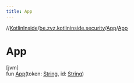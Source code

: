 ```yaml
---
title: App
---
```

//[KotlinInside](../../../index.html)/[be.zvz.kotlininside.security](../index.html)/[App](index.html)/[App](-app.html)



# App



[jvm]\
fun [App](-app.html)(token: [String](https://kotlinlang.org/api/latest/jvm/stdlib/kotlin/-string/index.html), id: [String](https://kotlinlang.org/api/latest/jvm/stdlib/kotlin/-string/index.html))




